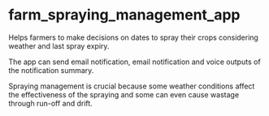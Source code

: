 # farm_spraying_management_app
Helps farmers to make decisions on dates to spray their crops considering weather and last spray expiry.

The app can send email notification, email notification and voice outputs of the notification summary.

Spraying management is crucial because some weather conditions affect the effectiveness of the spraying
and some can even cause wastage through run-off and drift.



